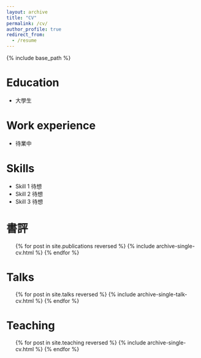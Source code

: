 ```yaml
---
layout: archive
title: "CV"
permalink: /cv/
author_profile: true
redirect_from:
  - /resume
---
```


{% include base_path %}

Education
======
* 大學生

Work experience
======
* 待業中

  
Skills
======
* Skill 1 待想
* Skill 2 待想
* Skill 3 待想

書評
======
  <ul>{% for post in site.publications reversed %}
    {% include archive-single-cv.html %}
  {% endfor %}</ul>
  
Talks
======
  <ul>{% for post in site.talks reversed %}
    {% include archive-single-talk-cv.html  %}
  {% endfor %}</ul>
  
Teaching
======
  <ul>{% for post in site.teaching reversed %}
    {% include archive-single-cv.html %}
  {% endfor %}</ul>

